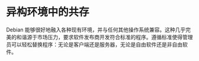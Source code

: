 # 异构环境中的共存

Debian 能够很好地融入各种现有环境，并与任何其他操作系统兼容。这种几乎完美的和谐源于市场压力，要求软件发布商开发符合标准的程序。遵循标准使得管理员可以轻松替换程序：无论是客户端还是服务器，无论是自由软件还是非自由软件。